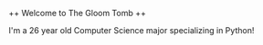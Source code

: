 ++ Welcome to The Gloom Tomb ++ 


I'm a 26 year old Computer Science major specializing in Python!



